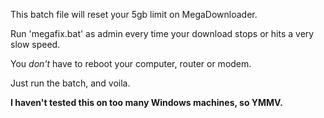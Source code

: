This batch file will reset your 5gb limit on MegaDownloader.

Run 'megafix.bat' as admin every time your download stops or hits a very slow speed.

You *don't* have to reboot your computer, router or modem.

Just run the batch, and voila.


**I haven't tested this on too many Windows machines, so YMMV.**

